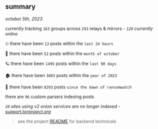 
## summary
_october 5th, 2023_

currently tracking `163` groups across `293` relays & mirrors - _`120` currently online_

⏲ there have been `13` posts within the `last 24 hours`

🦈 there have been `52` posts within the `month of october`

🪐 there have been `1495` posts within the `last 90 days`

🏚 there have been `3603` posts within the `year of 2023`

🦕 there have been `8293` posts `since the dawn of ransomwatch`

there are `96` custom parsers indexing posts

_`20` sites using v2 onion services are no longer indexed - [support.torproject.org](https://support.torproject.org/onionservices/v2-deprecation/)_

> see the project [README](https://github.com/joshhighet/ransomwatch#ransomwatch--) for backend technicals

